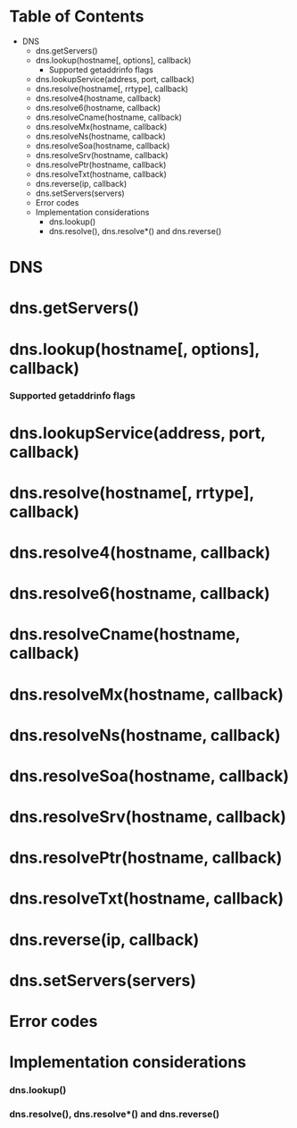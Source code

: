 # Table of Contents

- DNS
  - dns.getServers()
  - dns.lookup(hostname[, options], callback)
    - Supported getaddrinfo flags
  - dns.lookupService(address, port, callback)
  - dns.resolve(hostname[, rrtype], callback)
  - dns.resolve4(hostname, callback)
  - dns.resolve6(hostname, callback)
  - dns.resolveCname(hostname, callback)
  - dns.resolveMx(hostname, callback)
  - dns.resolveNs(hostname, callback)
  - dns.resolveSoa(hostname, callback)
  - dns.resolveSrv(hostname, callback)
  - dns.resolvePtr(hostname, callback)
  - dns.resolveTxt(hostname, callback)
  - dns.reverse(ip, callback)
  - dns.setServers(servers)
  - Error codes
  - Implementation considerations
    - dns.lookup()
    - dns.resolve(), dns.resolve*() and dns.reverse()



# DNS
# dns.getServers()
# dns.lookup(hostname[, options], callback)
### Supported getaddrinfo flags
# dns.lookupService(address, port, callback)
# dns.resolve(hostname[, rrtype], callback)
# dns.resolve4(hostname, callback)
# dns.resolve6(hostname, callback)
# dns.resolveCname(hostname, callback)
# dns.resolveMx(hostname, callback)
# dns.resolveNs(hostname, callback)
# dns.resolveSoa(hostname, callback)
# dns.resolveSrv(hostname, callback)
# dns.resolvePtr(hostname, callback)
# dns.resolveTxt(hostname, callback)
# dns.reverse(ip, callback)
# dns.setServers(servers)
# Error codes
# Implementation considerations
### dns.lookup()
### dns.resolve(), dns.resolve*() and dns.reverse()